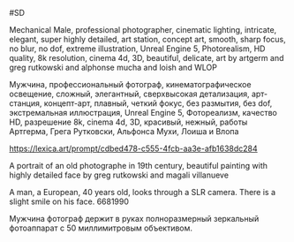 #SD

Mechanical Male, professional photographer, cinematic lighting, intricate, elegant, super highly detailed, art station, concept art, smooth, sharp focus, no blur, no dof, extreme illustration, Unreal Engine 5, Photorealism, HD quality, 8k resolution, cinema 4d, 3D, beautiful, delicate, art by artgerm and greg rutkowski and alphonse mucha and loish and WLOP

Мужчина, профессиональный фотограф, кинематографическое освещение, сложный, элегантный, сверхвысокая детализация, арт-станция, концепт-арт, плавный, четкий фокус, без размытия, без dof, экстремальная иллюстрация, Unreal Engine 5, Фотореализм, качество HD, разрешение 8k, cinema 4d, 3D, красивый, нежный, работы Артгерма, Грега Рутковски, Альфонса Мухи, Лоиша и Влопа

https://lexica.art/prompt/cdbed478-c555-4fcb-aa3e-afb1638dc284

A portrait of an old photographe in 19th century, beautiful painting with highly detailed face by greg rutkowski and magali villanueve

A man, a European, 40 years old, looks through a SLR camera. There is a slight smile on his face.
6681990



Мужчина фотограф держит в руках полноразмерный зеркальный фотоаппарат с 50 миллимитровым объективом.

